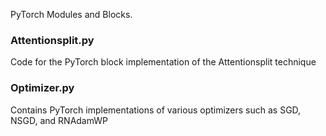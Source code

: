 PyTorch Modules and Blocks.


### Attentionsplit.py
Code for the PyTorch block implementation of the Attentionsplit technique

### Optimizer.py
Contains PyTorch implementations of various optimizers such as SGD, NSGD, and RNAdamWP